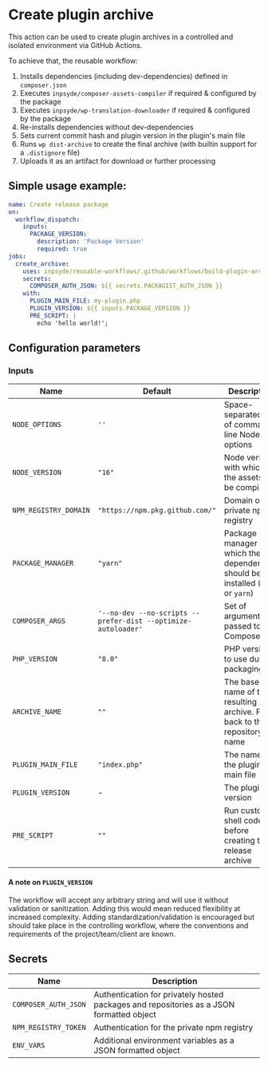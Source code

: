 # Create plugin archive

This action can be used to create plugin archives in a controlled and isolated environment via GitHub Actions.

To achieve that, the reusable workflow:

1. Installs dependencies (including dev-dependencies) defined in `composer.json`
2. Executes `inpsyde/composer-assets-compiler` if required & configured by the package
3. Executes `inpsyde/wp-translation-downloader` if required & configured by the package
4. Re-installs dependencies without dev-dependencies
5. Sets current commit hash and plugin version in the plugin's main file
6. Runs `wp dist-archive` to create the final archive (with builtin support for a `.distignore` file)
7. Uploads it as an artifact for download or further processing

## Simple usage example:

```yml
name: Create release package
on:
  workflow_dispatch:
    inputs:
      PACKAGE_VERSION:
        description: 'Package Version'
        required: true
jobs:
  create_archive:
    uses: inpsyde/reusable-workflows/.github/workflows/build-plugin-archive.yml@main
    secrets:
      COMPOSER_AUTH_JSON: ${{ secrets.PACKAGIST_AUTH_JSON }}
    with:
      PLUGIN_MAIN_FILE: my-plugin.php
      PLUGIN_VERSION: ${{ inputs.PACKAGE_VERSION }}
      PRE_SCRIPT: |
        echo 'hello world!';

```

## Configuration parameters

### Inputs

| Name                  | Default                                                       | Description                                                                       |
|-----------------------|---------------------------------------------------------------|-----------------------------------------------------------------------------------|
| `NODE_OPTIONS`        | `''`                                                          | Space-separated list of command-line Node options                                 |
| `NODE_VERSION`        | `"16"`                                                        | Node version with which the assets will be compiled                               |
| `NPM_REGISTRY_DOMAIN` | `"https://npm.pkg.github.com/"`                               | Domain of the private npm registry                                                |
| `PACKAGE_MANAGER`     | `"yarn"`                                                      | Package manager with which the dependencies should be installed (`npm` or `yarn`) |
| `COMPOSER_ARGS`       | `'--no-dev --no-scripts --prefer-dist --optimize-autoloader'` | Set of arguments passed to Composer                                               |
| `PHP_VERSION`         | `"8.0"`                                                       | PHP version to use during packaging                                               |
| `ARCHIVE_NAME`        | `""`                                                          | The base name of the resulting zip archive. Falls back to the repository name     |
| `PLUGIN_MAIN_FILE`    | `"index.php"`                                                 | The name of the plugin main file                                                  |
| `PLUGIN_VERSION`      | -                                                             | The plugin version                                                                |
| `PRE_SCRIPT`          | `""`                                                          | Run custom shell code before creating the release archive                         |

#### A note on `PLUGIN_VERSION`

The workflow will accept any arbitrary string and will use it without validation or sanitization.
Adding this would mean reduced flexibility at increased complexity. Adding standardization/validation
is encouraged but should take place in the controlling workflow, where the conventions and requirements
of the project/team/client are known.

## Secrets

| Name                 | Description                                                                              |
|----------------------|------------------------------------------------------------------------------------------|
| `COMPOSER_AUTH_JSON` | Authentication for privately hosted packages and repositories as a JSON formatted object |
| `NPM_REGISTRY_TOKEN` | Authentication for the private npm registry                                              |
| `ENV_VARS`           | Additional environment variables as a JSON formatted object                              |

